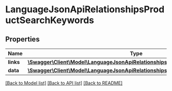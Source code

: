 # LanguageJsonApiRelationshipsProductSearchKeywords

## Properties
Name | Type | Description | Notes
------------ | ------------- | ------------- | -------------
**links** | [**\Swagger\Client\Model\LanguageJsonApiRelationshipsProductSearchKeywordsLinks**](LanguageJsonApiRelationshipsProductSearchKeywordsLinks.md) |  | [optional] 
**data** | [**\Swagger\Client\Model\LanguageJsonApiRelationshipsProductSearchKeywordsData[]**](LanguageJsonApiRelationshipsProductSearchKeywordsData.md) |  | [optional] 

[[Back to Model list]](../../README.md#documentation-for-models) [[Back to API list]](../../README.md#documentation-for-api-endpoints) [[Back to README]](../../README.md)

